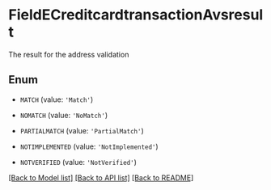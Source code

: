 # FieldECreditcardtransactionAvsresult

The result for the address validation

## Enum

* `MATCH` (value: `'Match'`)

* `NOMATCH` (value: `'NoMatch'`)

* `PARTIALMATCH` (value: `'PartialMatch'`)

* `NOTIMPLEMENTED` (value: `'NotImplemented'`)

* `NOTVERIFIED` (value: `'NotVerified'`)

[[Back to Model list]](../README.md#documentation-for-models) [[Back to API list]](../README.md#documentation-for-api-endpoints) [[Back to README]](../README.md)



